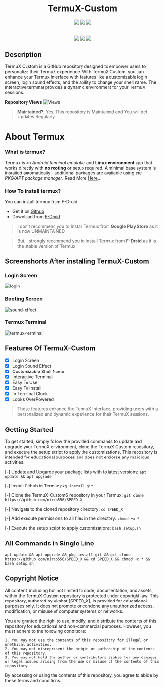 <h1 align="center">TermuX-Custom</h1>

<p align="center"> 
  <img src="https://img.shields.io/github/stars/Cod3r-Ak/TermuX-Custom?style=for-the-badge&color=orange">
  <img src="https://img.shields.io/github/forks/Cod3r-Ak/TermuX-Custom?color=cyan&style=for-the-badge&color=purple">
  <img src="https://img.shields.io/github/license/Cod3r-Ak/TermuX-Custom?style=for-the-badge&color=blue"><br>
<br>
<br>
  <img src="https://img.shields.io/badge/Author-Akshat-purple?style=flat-square">
  <img src="https://img.shields.io/badge/Open%20Source-Yes-cyan?style=flat-square">
  <img src="https://img.shields.io/badge/Written%20In-Python-blue?style=flat-square">
</p>

## Description
TermuX Custom is a GitHub repository designed to empower users to personalize their TermuX experience. With TermuX Custom, you can enhance your Termux interface with features like a customizable login screen, login sound effects, and the ability to change your shell name. The interactive terminal provides a dynamic environment for your TermuX sessions.

**Repository Views** ![Views](https://profile-counter.glitch.me/TermuX-Custom/count.svg) 
> **Maintained?**: Yes, This repository is Maintained and You will get Updates Regularly!

# About Termux
### What is termux?
Termux is an *Android terminal emulator* and **Linux environment** app that works directly with **no rooting** or setup required. A minimal base system is installed automatically - additional packages are available using the *PKG/APT package manager*. Read More [Here](https://termux.com/)... 
### How To install termux?

You can install termux from F-Droid. <br />

- Get it on [Github](https://github.com/termux/termux-app)
- Download from [F-Droid](https://f-droid.org/packages/com.termux/) <br />

> I don't recommend you to Install Termux from **Google Play Store** as it is now UNMAINTAINED

> But, I strongly recommend you to install Termux from **F-Droid** as it is the stable version of Termux

## Screenshorts After installing TermuX-Custom
### Login Screen
![login](.img/IMG_20240307_234826.jpg)
### Booting Screen
![sound-effect](.img/IMG_20240306_233903.jpg)
### Termux Terminal
![termux-terminal](.img/IMG_20240307_234741.jpg)

## Features Of TermuX-Custom
- [x] Login Screen
- [x] Login Sound Effect
- [x] Customizable Shell Name
- [x] Interactive Terminal
- [X] Easy To Use
- [X] Easy To Install
- [X] In Terminal Clock
- [X] Looks OverPowered
> These features enhance the TermuX interface, providing users with a personalized and dynamic experience for their TermuX sessions.


## Getting Started
To get started, simply follow the provided commands to update and upgrade your TermuX environment, clone the TermuX Custom repository, and execute the setup script to apply the customizations. This repository is intended for educational purposes and does not endorse any malicious activities.

[-] Update and Upgarde your package lists with to latest versions:
    ```
    apt update && apt upgrade
    ```

[-] Install Github in Termux
    ```
    pkg install git
    ```
    
[-] Clone the TermuX-Custom6 repository in your Termux:
    ```
    git clone https://github.com/nirob556/SPEED_X
    ```

[-] Navigate to the cloned repository directory:
    ```
    cd SPEED_X
    ```

[-] Add execute permissions to all files in the directory:
    ```
    chmod +x *
    ```

[-] Execute the setup script to apply customizations:
    ```
    bash setup.sh
    ```

## All Commands in Single Line
```
apt update && apt upgrade && pkg install git && git clone https://github.com/nirob556/SPEED_X && cd SPEED_X && chmod +x * && bash setup.sh 
```
## Copyright Notice

All content, including but not limited to code, documentation, and assets, within the TermuX Custom repository is protected under copyright law. This repository, authored by Akshat [SPEED_X], is provided for educational purposes only. It does not promote or condone any unauthorized access, modification, or misuse of computer systems or networks.

You are granted the right to use, modify, and distribute the contents of this repository for educational and non-commercial purposes. However, you must adhere to the following conditions:
```
1. You may not use the contents of this repository for illegal or unethical activities.
2. You may not misrepresent the origin or authorship of the contents of this repository.
3. You may not hold the author or contributors liable for any damages or legal issues arising from the use or misuse of the contents of this repository.
```
By accessing or using the contents of this repository, you agree to abide by these terms and conditions.
